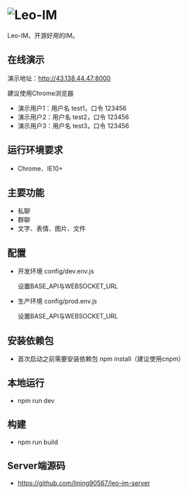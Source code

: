 # ![Leo-IM](https://raw.githubusercontent.com/wiki/lining90567/leo-im-server/leo-im.png)

Leo-IM，开源好用的IM。

## 在线演示

演示地址：<a href="http://43.138.44.47:8000" target="_blank">http://43.138.44.47:8000</a>

建议使用Chrome浏览器

- 演示用户1：用户名 test1，口令 123456
- 演示用户2：用户名 test2，口令 123456
- 演示用户3：用户名 test3，口令 123456

## 运行环境要求

- Chrome、IE10+

## 主要功能

- 私聊
- 群聊
- 文字、表情、图片、文件

## 配置

- 开发环境
	config/dev.env.js
	
	设置BASE_API与WEBSOCKET_URL
	
- 生产环境
	config/prod.env.js
	
	设置BASE_API与WEBSOCKET_URL	
	
## 安装依赖包

- 首次启动之前需要安装依赖包	npm install（建议使用cnpm）

## 本地运行

- npm run dev

## 构建

- npm run build

## Server端源码

- <a href="https://github.com/lining90567/leo-im-server" target="_blank">https://github.com/lining90567/leo-im-server</a>
